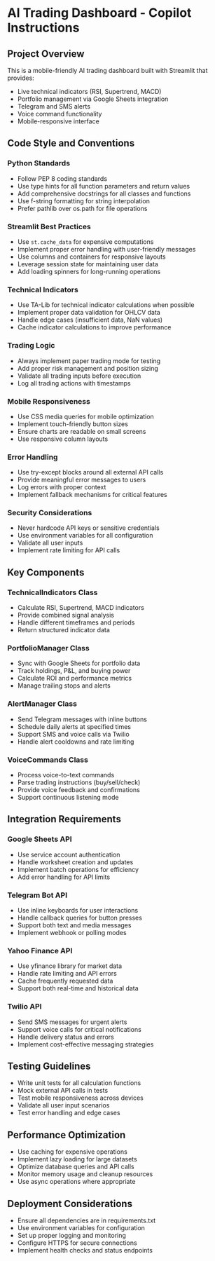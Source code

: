 <!-- Use this file to provide workspace-specific custom instructions to Copilot. For more details, visit https://code.visualstudio.com/docs/copilot/copilot-customization#_use-a-githubcopilotinstructionsmd-file -->

# AI Trading Dashboard - Copilot Instructions

## Project Overview
This is a mobile-friendly AI trading dashboard built with Streamlit that provides:
- Live technical indicators (RSI, Supertrend, MACD)
- Portfolio management via Google Sheets integration
- Telegram and SMS alerts
- Voice command functionality
- Mobile-responsive interface

## Code Style and Conventions

### Python Standards
- Follow PEP 8 coding standards
- Use type hints for all function parameters and return values
- Add comprehensive docstrings for all classes and functions
- Use f-string formatting for string interpolation
- Prefer pathlib over os.path for file operations

### Streamlit Best Practices
- Use `st.cache_data` for expensive computations
- Implement proper error handling with user-friendly messages
- Use columns and containers for responsive layouts
- Leverage session state for maintaining user data
- Add loading spinners for long-running operations

### Technical Indicators
- Use TA-Lib for technical indicator calculations when possible
- Implement proper data validation for OHLCV data
- Handle edge cases (insufficient data, NaN values)
- Cache indicator calculations to improve performance

### Trading Logic
- Always implement paper trading mode for testing
- Add proper risk management and position sizing
- Validate all trading inputs before execution
- Log all trading actions with timestamps

### Mobile Responsiveness
- Use CSS media queries for mobile optimization
- Implement touch-friendly button sizes
- Ensure charts are readable on small screens
- Use responsive column layouts

### Error Handling
- Use try-except blocks around all external API calls
- Provide meaningful error messages to users
- Log errors with proper context
- Implement fallback mechanisms for critical features

### Security Considerations
- Never hardcode API keys or sensitive credentials
- Use environment variables for all configuration
- Validate all user inputs
- Implement rate limiting for API calls

## Key Components

### TechnicalIndicators Class
- Calculate RSI, Supertrend, MACD indicators
- Provide combined signal analysis
- Handle different timeframes and periods
- Return structured indicator data

### PortfolioManager Class
- Sync with Google Sheets for portfolio data
- Track holdings, P&L, and buying power
- Calculate ROI and performance metrics
- Manage trailing stops and alerts

### AlertManager Class
- Send Telegram messages with inline buttons
- Schedule daily alerts at specified times
- Support SMS and voice calls via Twilio
- Handle alert cooldowns and rate limiting

### VoiceCommands Class
- Process voice-to-text commands
- Parse trading instructions (buy/sell/check)
- Provide voice feedback and confirmations
- Support continuous listening mode

## Integration Requirements

### Google Sheets API
- Use service account authentication
- Handle worksheet creation and updates
- Implement batch operations for efficiency
- Add error handling for API limits

### Telegram Bot API
- Use inline keyboards for user interactions
- Handle callback queries for button presses
- Support both text and media messages
- Implement webhook or polling modes

### Yahoo Finance API
- Use yfinance library for market data
- Handle rate limiting and API errors
- Cache frequently requested data
- Support both real-time and historical data

### Twilio API
- Send SMS messages for urgent alerts
- Support voice calls for critical notifications
- Handle delivery status and errors
- Implement cost-effective messaging strategies

## Testing Guidelines
- Write unit tests for all calculation functions
- Mock external API calls in tests
- Test mobile responsiveness across devices
- Validate all user input scenarios
- Test error handling and edge cases

## Performance Optimization
- Use caching for expensive operations
- Implement lazy loading for large datasets
- Optimize database queries and API calls
- Monitor memory usage and cleanup resources
- Use async operations where appropriate

## Deployment Considerations
- Ensure all dependencies are in requirements.txt
- Use environment variables for configuration
- Set up proper logging and monitoring
- Configure HTTPS for secure connections
- Implement health checks and status endpoints

